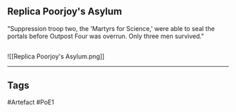 ## Replica Poorjoy's Asylum
"Suppression troop two, the 'Martyrs for Science,' were able to seal the portals before Outpost Four was overrun. Only three men survived."
##
![[Replica Poorjoy's Asylum.png]]

---
## Tags
#Artefact
#PoE1
